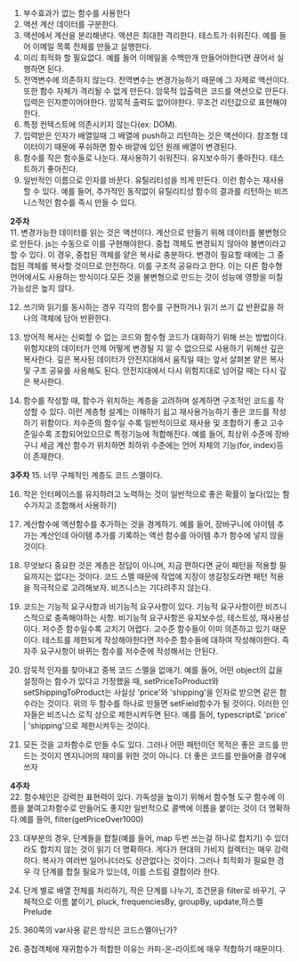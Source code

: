 1. 부수효과가 없는 함수를 사용한다
2. 액션 계산 데이터를 구분한다.
3. 액션에서 계산을 분리해낸다. 액션은 최대한 격리한다. 테스트가 쉬워진다. 예를 들어 이메일 목록 전체를 만들고 실행한다.
4. 미리 최적화 할 필요없다. 예를 들어 이메일을 수백만개 만들어야한다면 끊어서 실행하면 된다.
5. 전역변수에 의존하지 않는다. 전역변수는 변경가능하기 때문에 그 자체로 액션이다. 또한 함수 자체가 격리될 수 없게 만든다.
암묵적 입출력은 코드를 액션으로 만든다. 입력은 인자뿐이어야한다. 암묵적 출력도 없어야한다. 무조건 리턴값으로 표현해야한다.
7. 특정 컨텍스트에 의존시키지 않는다(ex: DOM).
8. 입력받은 인자가 배열일때 그 배열에 push하고 리턴하는 것은 액션이다. 참조형 데이터이기 때문에 푸쉬하면 함수 바깥에 있던 원래 배열이 변경된다.
9. 함수를 작은 함수들로 나눈다. 재사용하기 쉬워진다. 유지보수하기 좋아진다. 테스트하기 좋아진다.
10. 일반적인 이름으로 인자를 바꾼다. 유틸리티성을 띄게 만든다. 이런 함수는 재사용할 수 있다. 예를 들어, 추가적인 동작없이 유틸리티성 함수의 결과를 리턴하는 비즈니스적인 함수를 즉시 만들 수 있다.

**2주차**  
11. 변경가능한 데이터를 읽는 것은 액션이다. 계산으로 만들기 위해 데이터를 불변형으로 만든다. js는 수동으로 이를 구현해야한다. 중첩 객체도 변경되지 않아야 불변이라고 할 수 있다. 이 경우, 중첩된 객체를 얕은 복사로 충분하다. 변경이 필요할 때에는 그 중첩된 객체를 복사할 것이므로 안전하다. 이를 구조적 공유라고 한다. 이는 다른 함수형 언어에서도 사용하는 방식이다.모든 것을 불변형으로 만드는 것이 성능에 영향을 미칠 가능성은 높지 않다.

12. 쓰기와 읽기를 동시하는 경우 각각의 함수를 구현하거나 읽기 쓰기 값 반환값을 하나의 객체에 담아 반환한다.

13. 방어적 복사는 신뢰할 수 없는 코드와 함수형 코드가 대화하기 위해 쓰는 방법이다. 위험지대의 데이터가 언제 어떻게 변경될 지 알 수 없으므로 사용하기 위해선 깊은 복사한다. 깊은 복사된 데이터가 안전지대에서 움직일 때는 앞서 살펴본 얕은 복사 및 구조 공유를 사용해도 된다. 안전지대에서 다시 위험지대로 넘어갈 때는 다시 깊은 복사한다.

14. 함수를 작성할 때, 함수가 위치하는 계층을 고려하며 설계하면 구조적인 코드를 작성할 수 있다. 이런 계층형 설계는 이해하기 쉽고 재사용가능하기 좋은 코드를 작성하기 위함이다. 저수준의 함수일 수록 일반적이므로 재사용 및 조합하기 좋고 고수준일수록 조합되어있으므로 특정기능에 적합해진다. 예를 들어, 최상위 수준에 장바구니 세금 계산 함수가 위치하면 최하위 수준에는 언어 자체의 기능(for, index)등이 존재한다.

**3주차** 
15. 너무 구체적인 계층도 코드 스멜이다.

16. 작은 인터페이스를 유지하려고 노력하는 것이 일반적으로 좋은 확률이 높다(있는 함수가지고 조합해서 사용하기)

17. 계산함수에 액션함수를 추가하는 것을 경계하기. 예를 들어, 장바구니에 아이템 추가는 계산인데 아이템 추가를 기록하는 액션 함수를 아이템 추가 함수에 넣지 않을 것이다.

18. 무엇보다 중요한 것은 계층은 정답이 아니며, 지금 편하다면 굳이 패턴을 적용할 필요까지는 없다는 것이다. 코드 스멜 때문에 작업에 지장이 생길정도라면 패턴 적용을 적극적으로 고려해보자. 비즈니스는 기다려주지 않는다.

19. 코드는 기능적 요구사항과 비기능적 요구사항이 있다. 기능적 요구사항이란 비즈니스적으로 충족해야하는 사항. 비기능적 요구사항은 유지보수성, 테스트성, 재사용성이다. 저수준 함수일수록 고치기 어렵다. 고수준 함수들이 이미 의존하고 있기 때문이다. 테스트를 제한되게 작성해야한다면 저수준 함수들에 대하여 작성해야한다. 즉 자주 요구사항이 바뀌는 함수를 저수준에 작성해서는 안된다. 

20. 암묵적 인자를 찾아내고 중복 코드 스멜을 없애기. 예를 들어, 어떤 object의 값을 설정하는 함수가 있다고 가정했을 때, setPriceToProduct와 setShippingToProduct는 사실상 'price'와 'shipping'을 인자로 받으면 같은 함수라는 것이다. 위의 두 함수를 하나로 만들면 setField함수가 될 것이다. 이러한 인자들은 비즈니스 로직 상으로 제한시켜두면 된다. 예를 들어, typescript로 'price' | 'shipping'으로 제한시켜두는 것이다.

21. 모든 것을 고차함수로 만들 수도 있다. 그러나 어떤 패턴이던 목적은 좋은 코드를 만드는 것이지 엔지니어의 재미를 위한 것이 아니다. 더 좋은 코드를 만들어줄 경우에 쓰자

**4주차**  
22. 함수체인은 강력한 표현력이 있다. 가독성을 높이기 위해서 함수형 도구 함수에 이름을 붙여고차함수로 만들어도 좋지만 일반적으로 콜백에 이름을 붙이는 것이 더 명확하다.예를 들어, filter(getPriceOver1000)

23. 대부분의 경우, 단계들을 합칠(예를 들어, map 두번 쓰는걸 하나로 합치기) 수 있더라도 합치지 않는 것이 읽기 더 명확하다. 게다가 현대의 가비지 컬렉터는 매우 강력하다. 복사가 여러번 일어나더라도 상관없다는 것이다. 그러나 최적화가 필요한 경우 각 단계를 합칠 필요가 있는데, 이를 스트림 결합이라 한다.

24. 단계 별로 배열 전체를 처리하기, 작은 단계를 나누기, 조건문을 filter로 바꾸기, 구체적으로 이름 붙이기, pluck, frequenciesBy, groupBy, update,하스켈 Prelude

25. 360쪽의 var사용 같은 방식은 코드스멜아닌가?

26. 중첩객체에 재귀함수가 적합한 이유는 카피-온-라이트에 매우 적합하기 때문이다.








